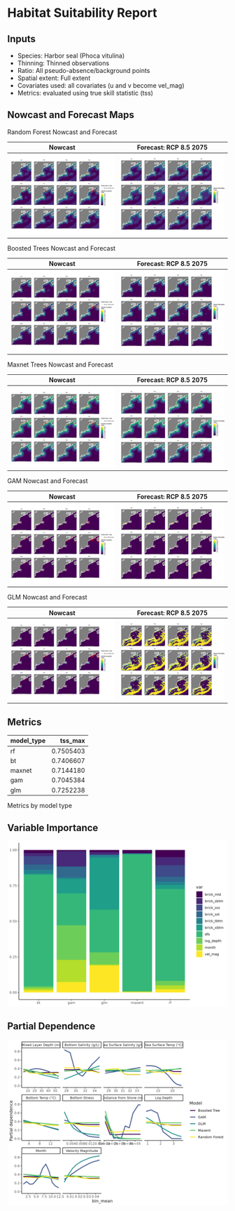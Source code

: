 Habitat Suitability Report
================

## Inputs

- Species: Harbor seal (Phoca vitulina)
- Thinning: Thinned observations
- Ratio: All pseudo-absence/background points
- Spatial extent: Full extent
- Covariates used: all covariates (u and v become vel_mag)
- Metrics: evaluated using true skill statistic (tss)

## Nowcast and Forecast Maps

Random Forest Nowcast and Forecast

| Nowcast | Forecast: RCP 8.5 2075 |
|:--:|:--:|
| ![](../../../../tidy_reports/versions/c13/000320/c13.000320.01_12_rf_compiled_casts.png) | ![](../../../../tidy_reports/versions/c13/000324/c13.000324.01_12_rf_compiled_casts.png) |

Boosted Trees Nowcast and Forecast

| Nowcast | Forecast: RCP 8.5 2075 |
|:--:|:--:|
| ![](../../../../tidy_reports/versions/c13/000320/c13.000320.01_12_bt_compiled_casts.png) | ![](../../../../tidy_reports/versions/c13/000324/c13.000324.01_12_bt_compiled_casts.png) |

Maxnet Trees Nowcast and Forecast

| Nowcast | Forecast: RCP 8.5 2075 |
|:--:|:--:|
| ![](../../../../tidy_reports/versions/c13/000320/c13.000320.01_12_maxent_compiled_casts.png) | ![](../../../../tidy_reports/versions/c13/000324/c13.000324.01_12_maxent_compiled_casts.png) |

GAM Nowcast and Forecast

| Nowcast | Forecast: RCP 8.5 2075 |
|:--:|:--:|
| ![](../../../../tidy_reports/versions/c13/000320/c13.000320.01_12_gam_compiled_casts.png) | ![](../../../../tidy_reports/versions/c13/000324/c13.000324.01_12_gam_compiled_casts.png) |

GLM Nowcast and Forecast

| Nowcast | Forecast: RCP 8.5 2075 |
|:--:|:--:|
| ![](../../../../tidy_reports/versions/c13/000320/c13.000320.01_12_glm_compiled_casts.png) | ![](../../../../tidy_reports/versions/c13/000324/c13.000324.01_12_glm_compiled_casts.png) |

## Metrics

| model_type |   tss_max |
|:-----------|----------:|
| rf         | 0.7505403 |
| bt         | 0.7406607 |
| maxnet     | 0.7144180 |
| gam        | 0.7045384 |
| glm        | 0.7252238 |

Metrics by model type

## Variable Importance

![](m13.00032_tidy_compiled_files/figure-gfm/variable_importance-1.png)

## Partial Dependence

![](m13.00032_tidy_compiled_files/figure-gfm/partial_dependence-1.png)
